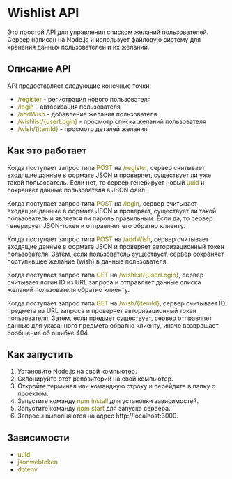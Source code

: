 # Wishlist API

Это простой API для управления списком желаний пользователей. Сервер написан на Node.js и использует файловую систему для хранения данных пользователей и их желаний.

## Описание API

API предоставляет следующие конечные точки:

- <span style="color:Olive">/register</span> - регистрация нового пользователя
- <span style="color:Olive">/login</span> - авторизация пользователя
- <span style="color:Olive">/addWish</span> - добавление желания пользователя
- <span style="color:Olive">/wishlist/{userLogin}</span> - просмотр списка желаний пользователя
- <span style="color:Olive">/wish/{itemId}</span> - просмотр деталей желания

## Как это работает

Когда поступает запрос типа <span style="color:Olive">POST</span> на <span style="color:Olive">/register</span>, сервер считывает входящие данные в формате JSON и проверяет, существует ли уже такой пользователь. Если нет, то сервер генерирует новый <span style="color:Olive">uuid</span> и сохраняет данные пользователя в JSON файл.

Когда поступает запрос типа <span style="color:Olive">POST</span> на <span style="color:Olive">/login</span>, сервер считывает входящие данные в формате JSON и проверяет, существует ли такой пользователь и является ли пароль правильным. Если да, то сервер генерирует JSON-токен и отправляет его обратно клиенту.

Когда поступает запрос типа <span style="color:Olive">POST</span> на <span style="color:Olive">/addWish</span>, сервер считывает входящие данные в формате JSON и проверяет авторизационный токен пользователя. Затем, если пользователь существует, сервер сохраняет поступившее желание (wish) в данные пользователя.

Когда поступает запрос типа <span style="color:Olive">GET</span> на <span style="color:Olive">/wishlist/{userLogin}</span>, сервер считывает логин ID из URL запроса и отправляет данные списка желаний пользователя обратно клиенту.

Когда поступает запрос типа <span style="color:Olive">GET</span> на <span style="color:Olive">/wish/{itemId}</span>, сервер считывает ID предмета из URL запроса и проверяет авторизационный токен пользователя. Затем, если предмет существует, сервер отправляет данные для указанного предмета обратно клиенту, иначе возвращает сообщение об ошибке 404.

## Как запустить
1. Установите Node.js на свой компьютер.
2. Склонируйте этот репозиторий на свой компьютер.
3. Откройте терминал или командную строку и перейдите в папку с проектом.
4. Запустите команду <span style="color:Olive">npm install</span> для установки зависимостей.
5. Запустите команду <span style="color:Olive">npm start</span> для запуска сервера.
6. Запросы выполняются на адрес http://localhost:3000.

## Зависимости
* <span style="color:Olive">uuid</span>
* <span style="color:Olive">jsonwebtoken</span>
* <span style="color:Olive">dotenv</span>

